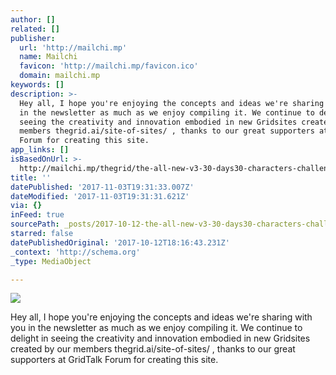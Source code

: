 ```yaml
---
author: []
related: []
publisher:
  url: 'http://mailchi.mp'
  name: Mailchi
  favicon: 'http://mailchi.mp/favicon.ico'
  domain: mailchi.mp
keywords: []
description: >-
  Hey all, I hope you're enjoying the concepts and ideas we're sharing with you
  in the newsletter as much as we enjoy compiling it. We continue to delight in
  seeing the creativity and innovation embodied in new Gridsites created by our
  members thegrid.ai/site-of-sites/ , thanks to our great supporters at GridTalk
  Forum for creating this site.
app_links: []
isBasedOnUrl: >-
  http://mailchi.mp/thegrid/the-all-new-v3-30-days30-characters-challenge-meet-vincent-the-next-michelangelo?e=25bf84ab6a
title: ''
datePublished: '2017-11-03T19:31:33.007Z'
dateModified: '2017-11-03T19:31:31.621Z'
via: {}
inFeed: true
sourcePath: _posts/2017-10-12-the-all-new-v3-30-days30-characters-challenge-meet-vincen.md
starred: false
datePublishedOriginal: '2017-10-12T18:16:43.231Z'
_context: 'http://schema.org'
_type: MediaObject

---
```

<article style=""><img src="https://imgflo.herokuapp.com/graph/2b2431f8e7ba7b0/077d4ecff258af1f65a96611f27bc36e/noop.png?input=https%3A%2F%2Fgallery.mailchimp.com%2Fd160a2c823e9efe5940e1fdcc%2Fimages%2Fd9c10e7a-85d7-4c88-8cf5-213244234855.png" /><p>Hey all, I hope you're enjoying the concepts and ideas we're sharing with you in the newsletter as much as we enjoy compiling it. We continue to delight in seeing the creativity and innovation embodied in new Gridsites created by our members thegrid.ai/site-of-sites/ , thanks to our great supporters at GridTalk Forum for creating this site.</p></article>